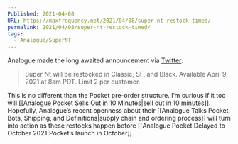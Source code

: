 ```yaml
---
Published: 2021-04-08
URL: https://maxfrequency.net/2021/04/08/super-nt-restock-timed/
permalink: 2021/04/08/super-nt-restock-timed/
tags:
  - Analogue/SuperNT
---
```

Analogue made the long awaited announcement via [Twitter](https://twitter.com/analogue/status/1380182487687647233):

> Super Nt will be restocked in Classic, SF, and Black.
> Available April 9, 2021 at 8am PDT.
> Limit 2 per customer.

This is no different than the Pocket pre-order structure. I’m curious if it too will [[Analogue Pocket Sells Out in 10 Minutes|sell out in 10 minutes]]. Hopefully, Analogue’s recent openness about their [[Analogue Talks Pocket, Bots, Shipping, and Definitions|supply chain and ordering process]] will turn into action as these restocks happen before [[Analogue Pocket Delayed to October 2021|Pocket’s launch in October]].